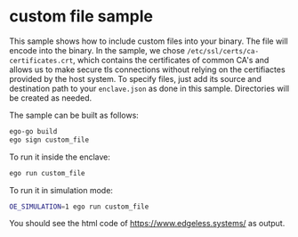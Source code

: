# custom file sample
This sample shows how to include custom files into your binary.
The file will encode into the binary. In the sample, we chose `/etc/ssl/certs/ca-certificates.crt`, which contains the certificates of common CA's and allows us to make secure tls connections without relying on the certifiactes provided by the host system. To specify files, just add its source and destination path to your `enclave.json` as done in this sample. Directories will be created as needed.


The sample can be built as follows:
```sh
ego-go build
ego sign custom_file
```

To run it inside the enclave:
```sh
ego run custom_file
```

To run it in simulation mode:
```sh
OE_SIMULATION=1 ego run custom_file
```

You should see the html code of https://www.edgeless.systems/ as output.
